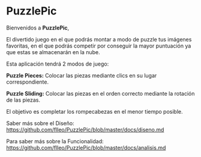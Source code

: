 # PuzzlePic

Bienvenidos a **PuzzlePic**,

El divertido juego en el que podrás montar a modo de puzzle tus imágenes favoritas, en el que podrás competir por conseguir la mayor puntuación ya que estas se almacenarán en la nube.

Esta aplicación tendrá 2 modos de juego: 

**Puzzle Pieces:** Colocar las piezas mediante clics en su lugar correspondiente.

**Puzzle Sliding:** Colocar las piezas en el orden correcto mediante la rotación de las piezas.

El objetivo es completar los rompecabezas en el menor tiempo posible. 

Saber más sobre el Diseño: https://github.com/flleo/PuzzlePic/blob/master/docs/diseno.md

Para saber más sobre la Funcionalidad: https://github.com/flleo/PuzzlePic/blob/master/docs/analisis.md